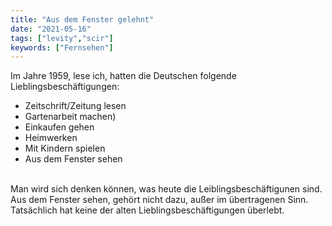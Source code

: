 ```yaml
---
title: "Aus dem Fenster gelehnt"
date: "2021-05-16"
tags: ["levity","scir"]
keywords: ["Fernsehen"]
---
```


Im Jahre 1959, lese ich, hatten die Deutschen folgende Lieblingsbeschäftigungen:

<ul class="no-bullets">

<li>Zeitschrift/Zeitung lesen</li>
<li>Gartenarbeit machen)</li>
<li>Einkaufen gehen</li>
<li>Heimwerken</li>
<li>Mit Kindern spielen</li>
<li>Aus dem Fenster sehen</li>
</ul>

<br>
Man wird sich denken können, was heute die Leiblingsbeschäftigunen sind. Aus dem Fenster sehen, gehört nicht dazu, außer im übertragenen Sinn. Tatsächlich hat keine der alten Lieblingsbeschäftigungen überlebt.

